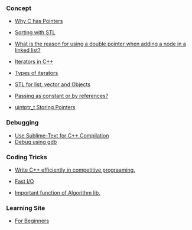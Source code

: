 ### Concept

- [Why C has Pointers](http://duramecho.com/ComputerInformation/WhyCPointers.html)
- [Sorting with STL](http://www.dreamincode.net/forums/topic/319433-stl-algorithms-tutorial-1-using-sort/)
- [What is the reason for using a double pointer when adding a node in a linked list?
](https://stackoverflow.com/questions/7271647/what-is-the-reason-for-using-a-double-pointer-when-adding-a-node-in-a-linked-lis)
- [Iterators in C++](https://www.cs.northwestern.edu/~riesbeck/programming/c++/stl-iterator-define.html)
- [Types of iterators](https://www.cs.northwestern.edu/~riesbeck/programming/c++/stl-iterators.html)
- [STL for list, vector and Objects](http://www.yolinux.com/TUTORIALS/LinuxTutorialC++STL.html#LIST)
- [Passing as constant or by references?](https://stackoverflow.com/questions/5060137/passing-as-const-and-by-reference-worth-it)

- [uintptr_t Storing Pointers](https://stackoverflow.com/questions/1845482/what-is-uintptr-t-data-type/1846648#1846648)

### Debugging

- [Use Sublime-Text for C++ Compilation](http://ketangupta.in/blog/competitive/sublimetext/2016/06/28/sublime-text-competitive-programming/)
- [Debug using gdb](https://cs.baylor.edu/~donahoo/tools/gdb/tutorial.html)

### Coding Tricks
- [Write C++ efficiently in competitive prograaming.](https://www.geeksforgeeks.org/writing-cc-code-efficiently-in-competitive-programming/)
- [Fast I/O](https://www.geeksforgeeks.org/fast-io-for-competitive-programming/)

- [Important function of Algorithm lib. ](https://www.geeksforgeeks.org/c-magicians-stl-algorithms/)

### Learning Site

- [For Beginners](https://www.codesdope.com/practice/)
